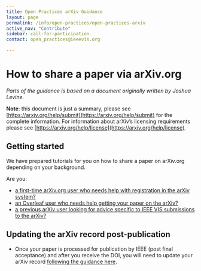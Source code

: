 ```yaml
---
title: Open Practices arXiv Guidance
layout: page
permalink: /info/open-practices/open-practices-arxiv
active_nav: "Contribute"
sidebar: call-for-participation
contact: open_practices@ieeevis.org

---
```


<style>
.content img {
  width: 100%;
}
</style>


# How to share a paper via arXiv.org

*Parts of the guidance is based on a document originally written by Joshua Levine.*

**Note**: this document is just a summary, please see [https://arxiv.org/help/submit](https://arxiv.org/help/submit) for the complete information. For information about arXiv’s licensing requirements please see [https://arxiv.org/help/license](https://arxiv.org/help/license).

## Getting started

We have prepared tutorials for you on how to share a paper on arXiv.org depending on your background.

Are you:

* [a first-time arXiv.org user who needs help with registration in the arXiv system?](arxiv-first-time-user)
* [an Overleaf user who needs help getting your paper on the arXiv?](overleaf-user)
* [a previous arXiv user looking for advice specific to IEEE VIS submissions to the arXiv?](vis-specific-arxiv-recommendations)

## Updating the arXiv record post-publication

* Once your paper is processed for publication by IEEE (post final acceptance) and after you receive the DOI, you will need to update your arXiv record [following the guidance here](updating-arxiv-post-publication).


